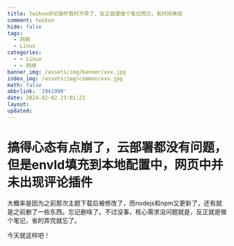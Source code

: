 ```yaml
---
title: twikoo评论插件暂时不弄了，反正就是做个笔记而已，有时间再说
comment: twikoo
hide: false
tags:
  - 网络
  - Linux
categories:
  - - Linux
  - - 网络
banner_img: /assets/img/banner/xxx.jpg
index_img: /assets/img/common/xxx.jpg
math: false
abbrlink: '1941998'
date: 2024-02-02 23:01:23
layout:
updated:
---
```


# 搞得心态有点崩了，云部署都没有问题，但是envId填充到本地配置中，网页中并未出现评论插件

大概率是因为之前那次主题下载后被修改了，而nodejs和npm又更新了，还有就是之前删了一些东西。忘记删啥了。不过没事，核心需求没问题就是，反正就是做个笔记，省的弄完就忘了。

今天就这样吧！
